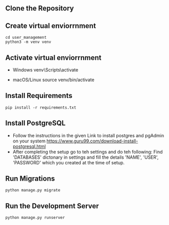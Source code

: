 ## Clone the Repository

## Create virtual enviorrnment
    cd user_management
    python3 -m venv venv

## Activate virtual enviorrnment
* Windows
    venv\Scripts\activate

* macOS/Linux
    source venv/bin/activate

## Install Requirements
    pip install -r requirements.txt

## Install PostgreSQL
* Follow the instructions in the given Link to install postgres and pgAdmin on your system
    https://www.guru99.com/download-install-postgresql.html
* After completing the setup go to teh settings and do teh following:
    Find 'DATABASES' dictonary in settings and fill the details 'NAME', 'USER', 'PASSWORD' which you created at the time of setup.

## Run Migrations
    python manage.py migrate

## Run the Development Server
    python manage.py runserver
